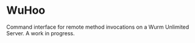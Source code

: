 # WuHoo

Command interface for remote method invocations on a Wurm Unlimited Server. A work in progress.
